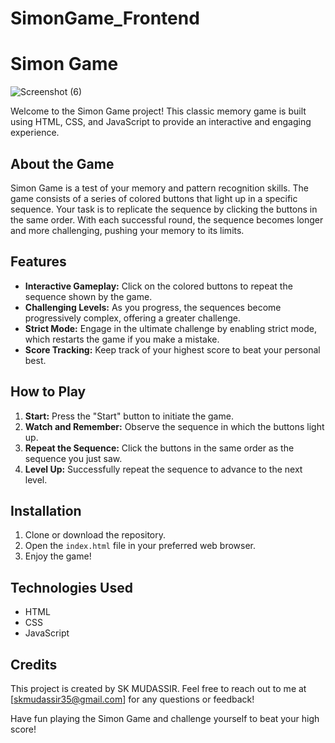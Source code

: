 # SimonGame_Frontend

# Simon Game

![Screenshot (6)](https://github.com/jayjagadishb/SimonGame_Frontend/assets/102860557/e5c5e853-bcb0-4f89-b494-40ac533b0b12)


Welcome to the Simon Game project! This classic memory game is built using HTML, CSS, and JavaScript to provide an interactive and engaging experience.

## About the Game
Simon Game is a test of your memory and pattern recognition skills. The game consists of a series of colored buttons that light up in a specific sequence. Your task is to replicate the sequence by clicking the buttons in the same order. With each successful round, the sequence becomes longer and more challenging, pushing your memory to its limits.

## Features
- **Interactive Gameplay:** Click on the colored buttons to repeat the sequence shown by the game.
- **Challenging Levels:** As you progress, the sequences become progressively complex, offering a greater challenge.
- **Strict Mode:** Engage in the ultimate challenge by enabling strict mode, which restarts the game if you make a mistake.
- **Score Tracking:** Keep track of your highest score to beat your personal best.

## How to Play
1. **Start:** Press the "Start" button to initiate the game.
2. **Watch and Remember:** Observe the sequence in which the buttons light up.
3. **Repeat the Sequence:** Click the buttons in the same order as the sequence you just saw.
4. **Level Up:** Successfully repeat the sequence to advance to the next level.

## Installation
1. Clone or download the repository.
2. Open the `index.html` file in your preferred web browser.
3. Enjoy the game!

## Technologies Used
- HTML
- CSS
- JavaScript

## Credits
This project is created by SK MUDASSIR. Feel free to reach out to me at [skmudassir35@gmail.com] for any questions or feedback!

Have fun playing the Simon Game and challenge yourself to beat your high score!





